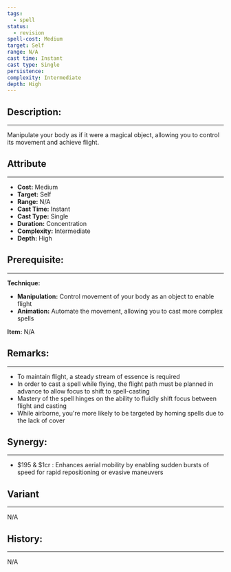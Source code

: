 ```yaml
---
tags:
  - spell
status:
  - revision
spell-cost: Medium
target: Self
range: N/A
cast time: Instant
cast type: Single
persistence:
complexity: Intermediate
depth: High
---
```

## Description:  
---  
Manipulate your body as if it were a magical object, allowing you to control its movement and achieve flight.  
  
## Attribute  
___  
- __Cost:__ Medium  
- __Target:__ Self  
- __Range:__ N/A  
- __Cast Time:__ Instant  
- __Cast Type:__ Single  
- __Duration:__ Concentration  
- __Complexity:__ Intermediate  
- __Depth:__ High  
  
  
## Prerequisite:  
___  
  
__Technique:__  
  
- __Manipulation:__ Control movement of your body as an object to enable flight  
- __Animation:__ Automate the movement, allowing you to cast more complex spells  
  
__Item:__ N/A  
  
## Remarks:  
___  
- To maintain flight, a steady stream of essence is required  
- In order to cast a spell while flying, the flight path must be planned in advance to allow focus to shift to spell-casting  
- Mastery of the spell hinges on the ability to fluidly shift focus between flight and casting  
- While airborne, you're more likely to be targeted by homing spells due to the lack of cover  
  
  
## Synergy:  
___  
- $195 & $1cr : Enhances aerial mobility by enabling sudden bursts of speed for rapid repositioning or evasive maneuvers  
  
## Variant  
___  
N/A  
  
## History:  
___  
N/A